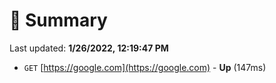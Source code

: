# 📖 Summary
Last updated: **1/26/2022, 12:19:47 PM**

- `GET` [https://google.com](https://google.com) - **Up** (147ms)
